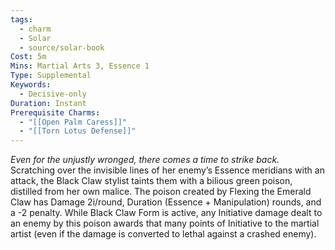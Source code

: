 ```yaml
---
tags:
  - charm
  - Solar
  - source/solar-book
Cost: 5m
Mins: Martial Arts 3, Essence 1
Type: Supplemental
Keywords:
  - Decisive-only
Duration: Instant
Prerequisite Charms:
  - "[[Open Palm Caress]]"
  - "[[Torn Lotus Defense]]"
---
```

*Even for the unjustly wronged, there comes a time to strike back.*
Scratching over the invisible lines of her enemy’s Essence meridians with an attack, the Black Claw stylist taints them with a bilious green poison, distilled from her own malice. The poison created by Flexing the Emerald Claw has Damage 2i/round, Duration (Essence + Manipulation) rounds, and a -2 penalty. While Black Claw Form is active, any Initiative damage dealt to an enemy by this poison awards that many points of Initiative to the martial artist (even if the damage is converted to lethal against a crashed enemy).